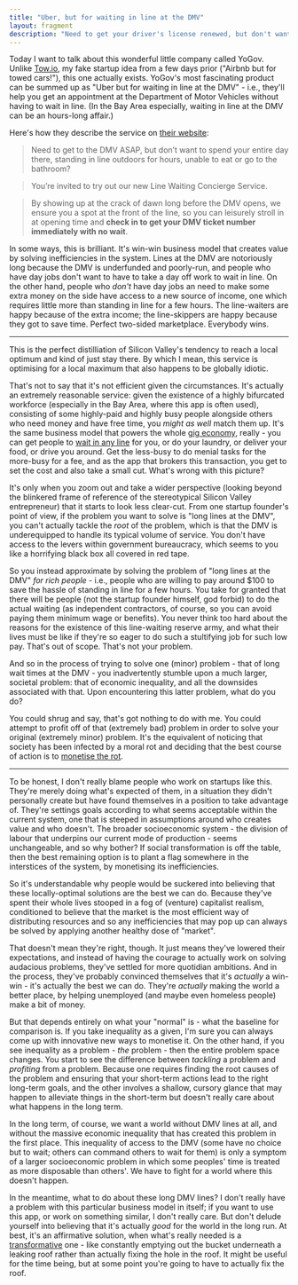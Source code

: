 ```yaml
---
title: "Uber, but for waiting in line at the DMV"
layout: fragment
description: "Need to get your driver's license renewed, but don't want to spend 6 hours waiting in line? There's an app for that."
---
```


Today I want to talk about this wonderful little company called YoGov. Unlike [Tow.io](/posts/fragments-7), my fake startup idea from a few days prior ("Airbnb but for towed cars!"), this one actually exists. YoGov's most fascinating product can be summed up as "Uber but for waiting in line at the DMV" - i.e., they'll  help you get an appointment at the Department of Motor Vehicles without having to wait in line. (In the Bay Area especially, waiting in line at the DMV can be an hours-long affair.)

Here's how they describe the service on [their website](https://yogov.org/dmv/california/line-waiting-concierge/?dmv):

> Need to get to the DMV ASAP, but don’t want to spend your entire day there, standing in line outdoors for hours, unable to eat or go to the bathroom?

> You’re invited to try out our new Line Waiting Concierge Service.

> By showing up at the crack of dawn long before the DMV opens, we ensure you a spot at the front of the line, so you can leisurely stroll in at opening time and **check in to get your DMV ticket number immediately with no wait**.

In some ways, this is brilliant. It's win-win business model that creates value by solving inefficiencies in the system. Lines at the DMV are notoriously long because the DMV is underfunded and poorly-run, and people who have day jobs don't want to have to take a day off work to wait in line. On the other hand, people who _don't_ have day jobs an need to make some extra money on the side have access to a new source of income, one which requires little more than standing in line for a few hours. The line-waiters are happy because of the extra income; the line-skippers are happy because they got to save time. Perfect two-sided marketplace. Everybody wins.

***

This is the perfect distilliation of Silicon Valley's tendency to reach a local optimum and kind of just stay there. By which I mean, this service is optimising for a local maximum that also happens to be globally idiotic.

That's not to say that it's not efficient given the circumstances. It's actually an extremely reasonable service: given the existence of a highly bifurcated workforce (especially in the Bay Area, where this app is often used), consisting of some highly-paid and highly busy people alongside others who need money and have free time, you _might as well_ match them up. It's the same business model that powers the whole [gig economy](https://newsocialist.org.uk/the-gig-economy/), really - you can get people to [wait in any line](https://www.taskrabbit.com/m/featured/waiting-in-line) for you, or do your laundry, or deliver your food, or drive you around. Get the less-busy to do menial tasks for the more-busy for a fee, and as the app that brokers this transaction, you get to set the cost and also take a small cut. What's wrong with this picture?

It's only when you zoom out and take a wider perspective (looking beyond the blinkered frame of reference of the stereotypical Silicon Valley entrepreneur) that it starts to look less clear-cut. From one startup founder's point of view, if the problem you want to solve is "long lines at the DMV", you can't actually tackle the _root_ of the problem, which is that the DMV is underequipped to handle its typical volume of service. You don't have access to the levers within government bureaucracy, which seems to you like a horrifying black box all covered in red tape.

So you instead approximate by solving the problem of "long lines at the DMV" _for rich people_ - i.e., people who are willing to pay around $100 to save the hassle of standing in line for a few hours. You take for granted that there will be people (not the startup founder himself, god forbid) to do the actual waiting (as independent contractors, of course, so you can avoid paying them minimum wage or benefits). You never think too hard about the reasons for the existence of this line-waiting reserve army, and what their lives must be like if they're so eager to do such a stultifying job for such low pay. That's out of scope. That's not your problem.

And so in the process of trying to solve one (minor) problem - that of long wait times at the DMV - you inadvertently stumble upon a much larger, societal problem: that of economic inequality, and all the downsides associated with that. Upon encountering this latter problem, what do you do?

You could shrug and say, that's got nothing to do with me. You could attempt to profit off of that (extremely bad) problem in order to solve your original (extremely minor) problem. It's the equivalent of noticing that society has been infected by a moral rot and deciding that the best course of action is to [monetise the rot](https://twitter.com/trillburne/status/750721471157198848).

***

To be honest, I don't really blame people who work on startups like this. They're merely doing what's expected of them, in a situation they didn't personally create but have found themselves in a position to take advantage of. They're settings goals according to what seems acceptable within the current system, one that is steeped in assumptions around who creates value and who doesn't. The broader socioeconomic system - the division of labour that underpins our current mode of production - seems unchangeable, and so why bother? If social transformation is off the table, then the best remaining option is to plant a flag somewhere in the interstices of the system, by monetising its inefficiencies.

So it's understandable why people would be suckered into believing that these locally-optimal solutions are the best we can do. Because they've spent their whole lives stooped in a fog of (venture) capitalist realism, conditioned to believe that the market is the most efficient way of distributing resources and so any inefficiencies that may pop up can always be solved by applying another healthy dose of "market".

That doesn't mean they're right, though. It just means they've lowered their expectations, and instead of having the courage to actually work on solving audacious problems, they've settled for more quotidian ambitions. And in the process, they've probably convinced themselves that it's _actually_ a win-win - it's actually the best we can do. They're _actually_ making the world a better place, by helping unemployed (and maybe even homeless people) make a bit of money.

But that depends entirely on what your "normal" is - what the baseline for comparison is. If you take inequality as a given, I'm sure you can always come up with innovative new ways to monetise it. On the other hand, if you see inequality as a problem - _the_ problem - then the entire problem space changes. You start to see the difference between _tackling_ a problem and _profiting_ from a problem. Because one requires finding the root causes of the problem and ensuring that your short-term actions lead to the right long-term goals, and the other involves a shallow, cursory glance that may happen to alleviate things in the short-term but doesn't really care about what happens in the long term.

In the long term, of course, we want a world without DMV lines at all, and without the massive economic inequality that has created this problem in the first place. This inequality of access to the DMV (some have no choice but to wait; others can command others to wait for them) is only a symptom of a larger socioeconomic problem in which some peoples' time is treated as more disposable than others'. We have to fight for a world where this doesn't happen.

In the meantime, what to do about these long DMV lines? I don't really have a problem with this particular business model in itself; if you want to use this app, or work on something similar, I don't really care. But don't delude yourself into believing that it's actually _good_ for the world in the long run. At best, it's an affirmative solution, when what's really needed is a [transformative](https://ethicalpolitics.org/blackwood/fraser.htm) one - like constantly emptying out the bucket underneath a leaking roof rather than actually fixing the hole in the roof. It might be useful for the time being, but at some point you're going to have to actually fix the roof.
